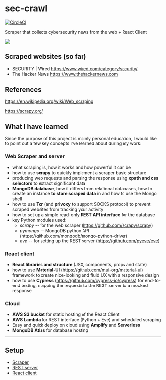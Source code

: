 # sec-crawl
[![CircleCI](https://circleci.com/gh/bobctr/sec-crawl.svg?style=svg)](https://circleci.com/gh/bobctr/sec-crawl)

Scraper that collects cybersecurity news from the web + React Client 


![](https://user-images.githubusercontent.com/33261444/55333954-eda49e80-54a0-11e9-91f7-bf7c5ac8aa87.gif)


## Scraped websites (so far)
  - SECURITY | Wired https://www.wired.com/category/security/
  - The Hacker News https://www.thehackernews.com

## References
https://en.wikipedia.org/wiki/Web_scraping

https://scrapy.org/

## What I have learned
Since the purpose of this project is mainly personal education, I would like to point out a few key concepts I've learned about during my work:

### Web Scraper and server
  - what scraping is, how it works and how powerful it can be
  - how to use **scrapy** to quickly implement a scraper basic structure
  - producing web requests and parsing the response using **xpath and css selectors** to extract significant data
  - **MongoDB database**, how it differs from relational databases, how to create an instance **to store scraped data** in and how to use the Mongo shell
  - how to use **Tor** (and **privoxy** to support SOCKS protocol) to prevent scraped websites from tracking your activity
  - how to set up a simple read-only **REST API interface** for the database
  - key Python modules used:
     * _scrapy_  -- for the web scraper (https://github.com/scrapy/scrapy)
     * _pymongo_ -- MongoDB python API (https://github.com/mongodb/mongo-python-driver)
     * _eve_     -- for setting up the REST server (https://github.com/pyeve/eve)

### React client
  - **React libraries and structure** (JSX, components, props and state)
  - how to use **Material-UI** (https://github.com/mui-org/material-ui) framework to create nice-looking and fluid UX with a responsive design
  - how to use **Cypress** (https://github.com/cypress-io/cypress) for end-to-end testing, mapping the requests to the REST server to a mocked response
  
### Cloud
  - **AWS S3 bucket** for static hosting of the React Client
  - **AWS Lambda** for REST interface (Python + Eve) and scheduled scraping
  - Easy and quick deploy on cloud using **Amplify** and **Serverless**
  - **MongoDB Atlas** for database hosting


----------------------------------------------------------------


## Setup

- [Scraper](seccrawl)
- [REST server](server)
- [React client](sec-crawl-react)

